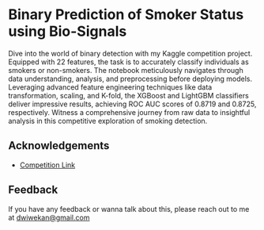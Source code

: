
# Binary Prediction of Smoker Status using Bio-Signals

Dive into the world of binary detection with my Kaggle competition project. Equipped with 22 features, the task is to accurately classify individuals as smokers or non-smokers. The notebook meticulously navigates through data understanding, analysis, and preprocessing before deploying models. Leveraging advanced feature engineering techniques like data transformation, scaling, and K-fold, the XGBoost and LightGBM classifiers deliver impressive results, achieving ROC AUC scores of 0.8719 and 0.8725, respectively. Witness a comprehensive journey from raw data to insightful analysis in this competitive exploration of smoking detection.


## Acknowledgements

 - [Competition Link](https://www.kaggle.com/competitions/playground-series-s3e24)



## Feedback

If you have any feedback or wanna talk about this, please reach out to me at dwiwekan@gmail.com

